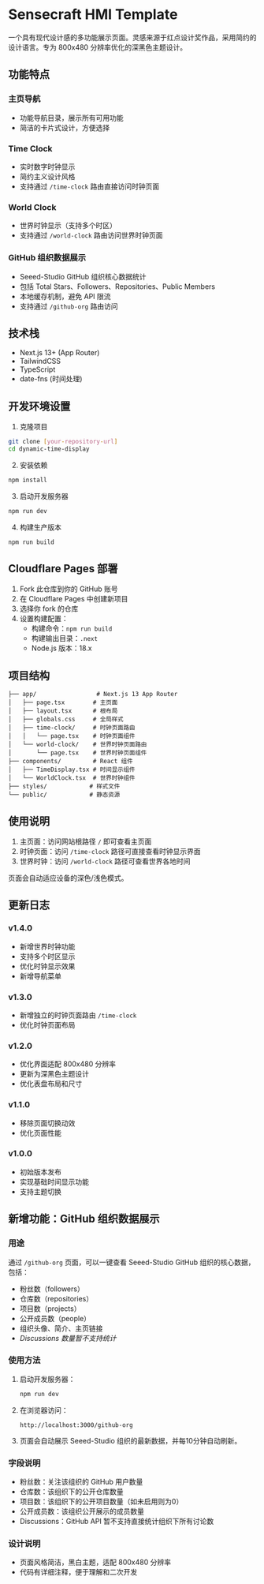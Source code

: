 # Sensecraft HMI Template

一个具有现代设计感的多功能展示页面。灵感来源于红点设计奖作品，采用简约的设计语言。专为 800x480 分辨率优化的深黑色主题设计。

## 功能特点

### 主页导航
- 功能导航目录，展示所有可用功能
- 简洁的卡片式设计，方便选择

### Time Clock
- 实时数字时钟显示
- 简约主义设计风格
- 支持通过 `/time-clock` 路由直接访问时钟页面

### World Clock
- 世界时钟显示（支持多个时区）
- 支持通过 `/world-clock` 路由访问世界时钟页面

### GitHub 组织数据展示
- Seeed-Studio GitHub 组织核心数据统计
- 包括 Total Stars、Followers、Repositories、Public Members
- 本地缓存机制，避免 API 限流
- 支持通过 `/github-org` 路由访问

## 技术栈

- Next.js 13+ (App Router)
- TailwindCSS
- TypeScript
- date-fns (时间处理)

## 开发环境设置

1. 克隆项目
```bash
git clone [your-repository-url]
cd dynamic-time-display
```

2. 安装依赖
```bash
npm install
```

3. 启动开发服务器
```bash
npm run dev
```

4. 构建生产版本
```bash
npm run build
```

## Cloudflare Pages 部署

1. Fork 此仓库到你的 GitHub 账号
2. 在 Cloudflare Pages 中创建新项目
3. 选择你 fork 的仓库
4. 设置构建配置：
   - 构建命令：`npm run build`
   - 构建输出目录：`.next`
   - Node.js 版本：18.x

## 项目结构

```
├── app/                 # Next.js 13 App Router
│   ├── page.tsx        # 主页面
│   ├── layout.tsx      # 根布局
│   ├── globals.css     # 全局样式
│   ├── time-clock/     # 时钟页面路由
│   │   └── page.tsx    # 时钟页面组件
│   └── world-clock/    # 世界时钟页面路由
│       └── page.tsx    # 世界时钟页面组件
├── components/         # React 组件
│   ├── TimeDisplay.tsx # 时间显示组件
│   └── WorldClock.tsx  # 世界时钟组件
├── styles/            # 样式文件
└── public/            # 静态资源
```

## 使用说明

1. 主页面：访问网站根路径 `/` 即可查看主页面
2. 时钟页面：访问 `/time-clock` 路径可直接查看时钟显示界面
3. 世界时钟：访问 `/world-clock` 路径可查看世界各地时间

页面会自动适应设备的深色/浅色模式。

## 更新日志

### v1.4.0
- 新增世界时钟功能
- 支持多个时区显示
- 优化时钟显示效果
- 新增导航菜单

### v1.3.0
- 新增独立的时钟页面路由 `/time-clock`
- 优化时钟页面布局

### v1.2.0
- 优化界面适配 800x480 分辨率
- 更新为深黑色主题设计
- 优化表盘布局和尺寸

### v1.1.0
- 移除页面切换动效
- 优化页面性能

### v1.0.0
- 初始版本发布
- 实现基础时间显示功能
- 支持主题切换

## 新增功能：GitHub 组织数据展示

### 用途

通过 `/github-org` 页面，可以一键查看 Seeed-Studio GitHub 组织的核心数据，包括：
- 粉丝数（followers）
- 仓库数（repositories）
- 项目数（projects）
- 公开成员数（people）
- 组织头像、简介、主页链接
- *Discussions 数量暂不支持统计*

### 使用方法

1. 启动开发服务器：
   ```bash
   npm run dev
   ```
2. 在浏览器访问：
   ```
   http://localhost:3000/github-org
   ```
3. 页面会自动展示 Seeed-Studio 组织的最新数据，并每10分钟自动刷新。

### 字段说明
- 粉丝数：关注该组织的 GitHub 用户数量
- 仓库数：该组织下的公开仓库数量
- 项目数：该组织下的公开项目数量（如未启用则为0）
- 公开成员数：该组织公开展示的成员数量
- Discussions：GitHub API 暂不支持直接统计组织下所有讨论数

### 设计说明
- 页面风格简洁，黑白主题，适配 800x480 分辨率
- 代码有详细注释，便于理解和二次开发 